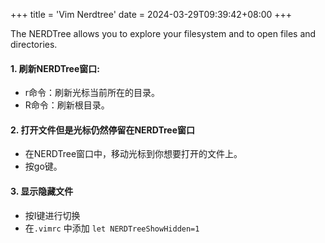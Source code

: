 +++
title = 'Vim Nerdtree'
date = 2024-03-29T09:39:42+08:00
+++

The NERDTree allows you to explore your filesystem and to open files and
directories.

#### 1. 刷新NERDTree窗口:
- r命令：刷新光标当前所在的目录。
- R命令：刷新根目录。

#### 2. 打开文件但是光标仍然停留在NERDTree窗口
- 在NERDTree窗口中，移动光标到你想要打开的文件上。
- 按go键。

#### 3. 显示隐藏文件
- 按I键进行切换
- 在`.vimrc` 中添加 `let NERDTreeShowHidden=1`

